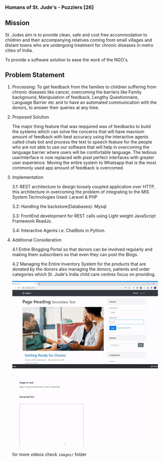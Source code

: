 ### Humans of St. Jude's - Puzzlers [26]

## Mission
St. Judes aim is to provide clean, safe and cost free accommodation to children and their accompanying relatives coming from small villages and distant towns who are undergoing treatment for chronic diseases in metro cities of India.


To provide a software solution to ease the work of the NGO's.


## Problem Statement 
1. Processing:
 To get feedback from the families to children suffering from chronic diseases like cancer, overcoming the barriers like Family background, Manipulation of feedback, Lengthy Questionnaire, Language Barrier etc and to have an automated communication with the donors, to answer their queries at any time.
 
 2. Proposed Solution
 
    The major thing feature that was reqquired was of feedbacks to build the systems which can solve the concerns that will have maxnium amount of feedback with best accuracy  using the interactive agents called chats bot and process the text to speech feature for the people who are not able to use our software that will help in overcoming the language barrier where users will be comfortable language. The tedious userInterface is now replaced with pixel perfect interfaces with greater user experience. Moving the entire system to Whatsapp that is the most commonly used app amount of feedback is overcomed.
    
 3. Implementation
    
    3.1: REST architecture to design loosely coupled application over HTTP, this architecture in overcoming the problem of integrating to the MIS System.Technologies Used: Laravel & PHP
     
     3.2: Handling the backstore(Databases): Mysql
     
     3.3: FrontEnd development for REST calls using Light weight JavaScript Framework ReadJs.
     
     3.4: Interactive Agents i.e. ChatBots in Python.
     
4. Additional Consideration

    4.1 Entire Blogging Portal so that donors can be involved regularly and making them subscribers so that even they can post the Blogs.
    
    4.2 Managing the Entire Inventory System for the products that are donated by the donors also managing the donors, patients and order categories which St. Jude's India child care centres focus on providing.
    
    
    ![Watch](images/1.jpeg)
    ![Watch](images/2.jpeg)
    
    
    for more videos check `images/` folder
    
    
   
    
